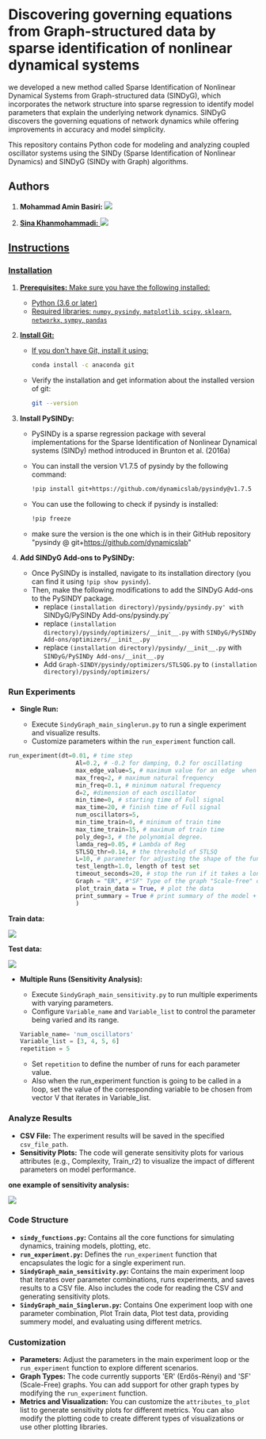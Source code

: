 # Discovering governing equations from Graph-structured data by sparse identification of nonlinear dynamical systems

we developed a new method called Sparse Identification of Nonlinear Dynamical Systems from Graph-structured data (SINDyG), which incorporates the network structure into sparse regression to identify model parameters that explain the underlying network dynamics. SINDyG discovers the governing equations of network dynamics while offering improvements in accuracy and model simplicity. 

This repository contains Python code for modeling and analyzing coupled oscillator systems using the SINDy (Sparse Identification of Nonlinear Dynamics) and SINDyG (SINDy with Graph) algorithms. 


## Authors

1. <strong>Mohammad Amin Basiri:</strong>   </a> <a href="https://scholar.google.com/citations?user=s2LeFW4AAAAJ&hl=en" target="_blank">
        <img src="https://img.shields.io/badge/Google Scholar-Link-lightblue"> 
    
2. <strong>Sina Khanmohammadi:</strong>  </a> <a href="https://scholar.google.co.uk/citations?hl=en&user=K6sMFj4AAAAJ&view_op=list_works&sortby=pubdate" target="_blank">
        <img src="https://img.shields.io/badge/Google Scholar-Link-lightblue">



## Instructions

### Installation

1. **Prerequisites:** Make sure you have the following installed:
   * Python (3.6 or later)
   * Required libraries:  `numpy`, `pysindy`, `matplotlib`, `scipy`, `sklearn`, `networkx`, `sympy`, `pandas`

2. **Install Git:**

   * If you don't have Git, install it using:

     ```bash
     conda install -c anaconda git
     ```
   * Verify the installation and get information about the installed version of git:

     ```bash
     git --version
     ```
3. **Install PySINDy:**
      * PySINDy is a sparse regression package with several implementations for the Sparse Identification of Nonlinear Dynamical systems (SINDy) method introduced in Brunton et al. (2016a)
   * You can install the version V1.7.5 of pysindy by the following command:

     ```bash
     !pip install git+https://github.com/dynamicslab/pysindy@v1.7.5

     ```


   * You can use the following to check if pysindy is installed:

     ```bash
     !pip freeze
     ```

   * make sure the version is the one which is in their GitHub repository "pysindy @ git+https://github.com/dynamicslab"


4. **Add SINDyG Add-ons to PySINDy:**
      * Once PySINDy is installed, navigate to its installation directory (you can find it using `!pip show pysindy`).
      * Then, make the following modifications to add the SINDyG Add-ons to the PySINDY package.  
        * replace `(installation directory)/pysindy/pysindy.py' with `SINDyG/PySINDy Add-ons/pysindy.py`
        * replace `(installation directory)/pysindy/optimizers/__init__.py` with `SINDyG/PySINDy Add-ons/optimizers/__init__.py`
        * replace `(installation directory)/pysindy/__init__.py` with `SINDyG/PySINDy Add-ons/__init__.py`
        * Add `Graph-SINDY/pysindy/optimizers/STLSQG.py` to `(installation directory)/pysindy/optimizers/`

### Run Experiments
* **Single Run:**

   * Execute `SindyGraph_main_singlerun.py` to run a single experiment and visualize results.
   * Customize parameters within the `run_experiment` function call.

```python
run_experiment(dt=0.01, # time step
                   Al=0.2, # -0.2 for damping, 0.2 for oscillating
                   max_edge_value=5, # maximum value for an edge  when generating random edge values #5
                   max_freq=2, # maximum natural frequency
                   min_freq=0.1, # minimum natural frequency
                   d=2, #dimension of each oscillator
                   min_time=0, # starting time of Full signal
                   max_time=20, # finish time of Full signal
                   num_oscillators=5,
                   min_time_train=0, # minimum of train time
                   max_time_train=15, # maximum of train time
                   poly_deg=3, # the polynomial degree.
                   lamda_reg=0.05, # Lambda of Reg
                   STLSQ_thr=0.14, # the threshold of STLSQ
                   L=10, # parameter for adjusting the shape of the function
                   test_length=1.0, length of test set
                   timeout_seconds=20, # stop the run if it takes a long time
                   Graph = "ER", #"SF" Type of the graph "Scale-free" or "ER"
                   plot_train_data = True, # plot the data
                   print_summary = True # print summary of the model + all the scores and metrics
                   )
```


<strong>Train data:</strong> 

<img src='Sample Results/Training.png' type='image'></a>    


<strong>Test data:</strong> 

<img src='Sample Results/Testing.png' type='image'></a> 


* **Multiple Runs (Sensitivity Analysis):**
   * Execute `SindyGraph_main_sensitivity.py` to run multiple experiments with varying parameters.
   * Configure `Variable_name` and `Variable_list` to control the parameter being varied and its range.

   ```python
   Variable_name= 'num_oscillators'
   Variable_list = [3, 4, 5, 6] 
   repetition = 5
   ```
   * Set `repetition` to define the number of runs for each parameter value.
   * Also when the run_experiment function is going to be called in a loop, set the value of the corresponding variable to be chosen from vector V that iterates in Variable_list.

### Analyze Results
   * **CSV File:** The experiment results will be saved in the specified `csv_file_path`.
   * **Sensitivity Plots:** The code will generate sensitivity plots for various attributes (e.g., Complexity, Train_r2) to visualize the impact of different parameters on model performance.






<strong>one example of sensitivity analysis:</strong> 

<img src='Sample Results/Sensitivty.png' type='image'></a>    


### Code Structure

* **`sindy_functions.py`:**  Contains all the core functions for simulating dynamics, training models, plotting, etc. 
* **`run_experiment.py`:**  Defines the `run_experiment` function that encapsulates the logic for a single experiment run.
* **`SindyGraph_main_sensitivity.py`:**  Contains the main experiment loop that iterates over parameter combinations, runs experiments, and saves results to a CSV file. Also includes the code for reading the CSV and generating sensitivity plots.
* **`SindyGraph_main_Singlerun.py`:**  Contains One experiment loop with one parameter combination, Plot Train data, Plot test data, providing summery model, and evaluating using different metrics.

### Customization

* **Parameters:** Adjust the parameters in the main experiment loop or the `run_experiment` function to explore different scenarios.
* **Graph Types:**  The code currently supports 'ER' (Erdős-Rényi) and 'SF' (Scale-Free) graphs. You can add support for other graph types by modifying the `run_experiment` function.
* **Metrics and Visualization:**  You can customize the `attributes_to_plot` list to generate sensitivity plots for different metrics.  You can also modify the plotting code to create different types of visualizations or use other plotting libraries.
   

